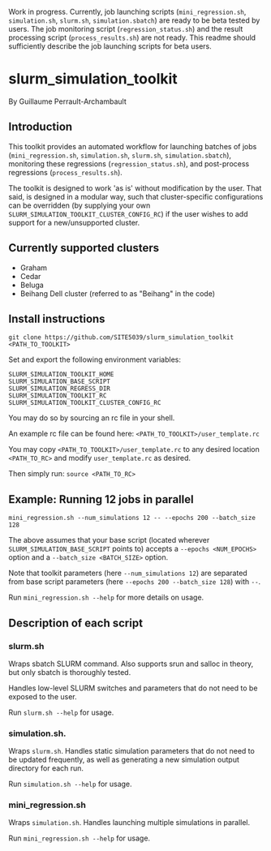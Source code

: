 Work in progress. Currently, job launching scripts (```mini_regression.sh```, ```simulation.sh```, ```slurm.sh```, ```simulation.sbatch```) are ready to be beta tested by users. The job monitoring script (```regression_status.sh```) and the result processing script (```process_results.sh```) are not ready. This readme should sufficiently describe the job launching scripts for beta users.

# slurm_simulation_toolkit
By Guillaume Perrault-Archambault

## Introduction

This toolkit provides an automated workflow for launching batches of jobs (```mini_regression.sh```, ```simulation.sh```, ```slurm.sh```, ```simulation.sbatch```), monitoring these regressions (```regression_status.sh```), and post-process regressions (```process_results.sh```).

The toolkit is designed to work 'as is' without modification by the user. That said, is designed in a modular way, such that cluster-specific configurations can be overridden (by supplying your own ```SLURM_SIMULATION_TOOLKIT_CLUSTER_CONFIG_RC```) if the user wishes to add support for a new/unsupported cluster.

## Currently supported clusters
* Graham
* Cedar
* Beluga
* Beihang Dell cluster (referred to as "Beihang" in the code)

## Install instructions
```git clone https://github.com/SITE5039/slurm_simulation_toolkit <PATH_TO_TOOLKIT>```

Set and export the following environment variables:
```
SLURM_SIMULATION_TOOLKIT_HOME
SLURM_SIMULATION_BASE_SCRIPT
SLURM_SIMULATION_REGRESS_DIR
SLURM_SIMULATION_TOOLKIT_RC
SLURM_SIMULATION_TOOLKIT_CLUSTER_CONFIG_RC
```

You may do so by sourcing an rc file in your shell.

An example rc file can be found here: ```<PATH_TO_TOOLKIT>/user_template.rc```

You may copy ```<PATH_TO_TOOLKIT>/user_template.rc``` to any desired location ```<PATH_TO_RC>``` and modify ```user_template.rc``` as desired.

Then simply run:
```source <PATH_TO_RC>```

## Example: Running 12 jobs in parallel

```mini_regression.sh --num_simulations 12 -- --epochs 200 --batch_size 128```

The above assumes that your base script (located wherever ```SLURM_SIMULATION_BASE_SCRIPT``` points to) accepts a ```--epochs <NUM_EPOCHS>``` option and a ```--batch_size <BATCH_SIZE>``` option.

Note that toolkit parameters (here ```--num_simulations 12```) are separated from base script parameters (here ```--epochs 200 --batch_size 128```) with ```--```.

Run ```mini_regression.sh --help``` for more details on usage.

## Description of each script
### slurm.sh

Wraps sbatch SLURM command. Also supports srun and salloc in theory, but only sbatch is thoroughly tested.

Handles low-level SLURM switches and parameters that do not need to be exposed to the user.

Run ```slurm.sh --help``` for usage.

### simulation.sh.

Wraps ```slurm.sh```. Handles static simulation parameters that do not need to be updated frequently, as well as generating a new simulation output directory for each run.

Run ```simulation.sh --help``` for usage.

### mini_regression.sh

Wraps ```simulation.sh```. Handles launching multiple simulations in parallel.

Run ```mini_regression.sh --help``` for usage.

